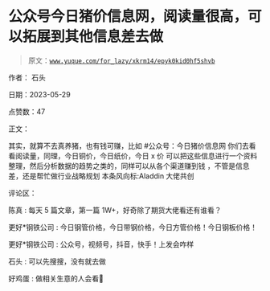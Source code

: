 # 公众号今日猪价信息网，阅读量很高，可以拓展到其他信息差去做

> 原文：[`www.yuque.com/for_lazy/xkrm14/epyk0kid0hf5shvb`](https://www.yuque.com/for_lazy/xkrm14/epyk0kid0hf5shvb)

作者： 石头

日期：2023-05-29

点赞数：47

正文：

其实，就算不去真养猪，也有钱可赚，比如 #公众号：今日猪价信息网 你们去看看阅读量，同理，今日铜价，今日纸价，今日 x 价 可以把这些信息进行一个资料整理，然后分析数据的趋势之类的，同样可以从各个渠道赚到钱 ，不管是信息差，还是帮忙做行业战略规划 本条风向标:Aladdin 大佬共创

评论区：

陈真 : 每天 5 篇文章，第一篇 1W+，好奇除了期货大佬看还有谁看？

更好*钢铁公司 : 今日钢管价格，今日带钢价格，今日方管价格！今日钢板价格！

更好*钢铁公司 : 公众号，视频号，抖音，快手！上发会咋样

石头 : 可以先搜搜，没有就去做

好鸡蛋 : 做相关生意的人会看👀

